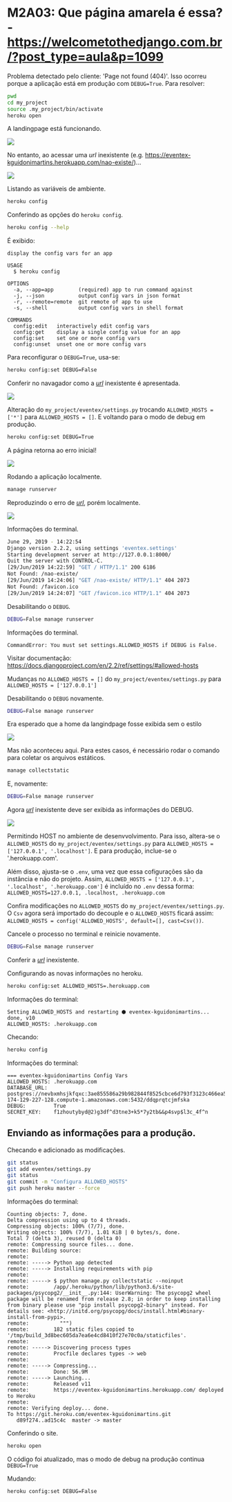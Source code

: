 # M2A03: Que página amarela é essa? - https://welcometothedjango.com.br/?post_type=aula&p=1099

Problema detectado pelo cliente: 'Page not found (404)'. Isso ocorreu porque a aplicação está em produção com `DEBUG=True`. Para resolver:

```bash
pwd
cd my_project
source .my_project/bin/activate
heroku open
```

A landingpage está funcionando.

![](img/app-ok.png)

No entanto, ao acessar uma *url* inexistente (e.g. https://eventex-kguidonimartins.herokuapp.com/nao-existe/)...

![](img/app-not-found-debug-true.png)

Listando as variáveis de ambiente.

```bash
heroku config
```

Conferindo as opções do `heroku config`.

```bash
heroku config --help
```

É exibido:

```
display the config vars for an app

USAGE
  $ heroku config

OPTIONS
  -a, --app=app        (required) app to run command against
  -j, --json           output config vars in json format
  -r, --remote=remote  git remote of app to use
  -s, --shell          output config vars in shell format

COMMANDS
  config:edit   interactively edit config vars
  config:get    display a single config value for an app
  config:set    set one or more config vars
  config:unset  unset one or more config vars
```

Para reconfigurar o `DEBUG=True`, usa-se:

```bash
heroku config:set DEBUG=False
```

Conferir no navagador como a [*url*](https://eventex-kguidonimartins.herokuapp.com/nao-existe/) inexistente é apresentada.

![](img/app-not-found-debug-false.png)

Alteração do `my_project/eventex/settings.py` trocando `ALLOWED_HOSTS = ['*']` para `ALLOWED_HOSTS = []`. E voltando para o modo de debug em produção.

```bash
heroku config:set DEBUG=True
```

A página retorna ao erro inicial!

![](img/app-not-found-debug-true.png)

Rodando a aplicação localmente.

```bash
manage runserver
```

Reproduzindo o erro de [*url*](http://127.0.0.1:8000/nao-existe/), porém localmente.

![](img/app-not-found-debug-true-running-locally.png)

Informações do terminal.

```bash
June 29, 2019 - 14:22:54
Django version 2.2.2, using settings 'eventex.settings'
Starting development server at http://127.0.0.1:8000/
Quit the server with CONTROL-C.
[29/Jun/2019 14:22:59] "GET / HTTP/1.1" 200 6186
Not Found: /nao-existe/
[29/Jun/2019 14:24:06] "GET /nao-existe/ HTTP/1.1" 404 2073
Not Found: /favicon.ico
[29/Jun/2019 14:24:07] "GET /favicon.ico HTTP/1.1" 404 2073
```

Desabilitando o `DEBUG`.

```bash
DEBUG=False manage runserver
```

Informações do terminal.

```
CommandError: You must set settings.ALLOWED_HOSTS if DEBUG is False.
```

Visitar documentação: https://docs.djangoproject.com/en/2.2/ref/settings/#allowed-hosts

Mudanças no `ALLOWED_HOSTS = []` do `my_project/eventex/settings.py` para `ALLOWED_HOSTS = ['127.0.0.1']`

Desabilitando o `DEBUG` novamente.

```bash
DEBUG=False manage runserver
```

Era esperado que a home da langindpage fosse exibida sem o estilo

![](../modulo_01/img/eventex-cru.png)

Mas não aconteceu aqui. Para estes casos, é necessário rodar o comando para coletar os arquivos estáticos.

```bash
manage collectstatic
```

E, novamente:

```bash
DEBUG=False manage runserver
```

Agora [*url*](http://127.0.0.1:8000/nao-existe/) inexistente deve ser exibida as informações do DEBUG.

![](img/app-not-found-debug-false-running-locally.png)

Permitindo HOST no ambiente de desenvvolvimento. Para isso, altera-se o `ALLOWED_HOSTS` do `my_project/eventex/settings.py` para `ALLOWED_HOSTS = ['127.0.0.1', '.localhost']`. E para produção, inclue-se o '.herokuapp.com'.

Além disso, ajusta-se o `.env`, uma vez que essa cofigurações são da instância e não do projeto. Assim, `ALLOWED_HOSTS = ['127.0.0.1', '.localhost', '.herokuapp.com']` é incluído no `.env` dessa forma: `ALLOWED_HOSTS=127.0.0.1, .localhost, .herokuapp.com`

Confira modificações no `ALLOWED_HOSTS` do `my_project/eventex/settings.py`. O `Csv` agora será importado do decouple e o `ALLOWED_HOSTS` ficará assim: `ALLOWED_HOSTS = config('ALLOWED_HOSTS', default=[], cast=Csv())`.

Cancele o processo no terminal e reinicie novamente.

```bash
DEBUG=False manage runserver
```

Conferir a [*url*](http://127.0.0.1:8000/nao-existe/) inexistente.

Configurando as novas informações no heroku.

```bash
heroku config:set ALLOWED_HOSTS=.herokuapp.com
```

Informações do terminal:

```
Setting ALLOWED_HOSTS and restarting ⬢ eventex-kguidonimartins... done, v10
ALLOWED_HOSTS: .herokuapp.com
```

Checando:

```bash
heroku config
```

Informações do terminal:

```
=== eventex-kguidonimartins Config Vars
ALLOWED_HOSTS: .herokuapp.com
DATABASE_URL:  postgres://nevbxmhsjkfqxc:3ae855586a29b982844f8525cbce6d793f3123c466ea55a3870c44498c1cafd4@ec2-174-129-227-128.compute-1.amazonaws.com:5432/ddqprqtcjmfska
DEBUG:         True
SECRET_KEY:    f1zhoutybyd@2)g3df^d3tne3+k5*7y2tb&&p4svp$l3c_4f^n
```

## Enviando as informações para a produção.

Checando e adicionado as modificações.

```bash
git status
git add eventex/settings.py
git status
git commit -m "Configura ALLOWED_HOSTS"
git push heroku master --force
```

Informações do terminal:

```
Counting objects: 7, done.
Delta compression using up to 4 threads.
Compressing objects: 100% (7/7), done.
Writing objects: 100% (7/7), 1.01 KiB | 0 bytes/s, done.
Total 7 (delta 3), reused 0 (delta 0)
remote: Compressing source files... done.
remote: Building source:
remote:
remote: -----> Python app detected
remote: -----> Installing requirements with pip
remote:
remote: -----> $ python manage.py collectstatic --noinput
remote:        /app/.heroku/python/lib/python3.6/site-packages/psycopg2/__init__.py:144: UserWarning: The psycopg2 wheel package will be renamed from release 2.8; in order to keep installing from binary please use "pip install psycopg2-binary" instead. For details see: <http://initd.org/psycopg/docs/install.html#binary-install-from-pypi>.
remote:          """)
remote:        182 static files copied to '/tmp/build_3d8bec605da7ea6e4cd8410f27e70c0a/staticfiles'.
remote:
remote: -----> Discovering process types
remote:        Procfile declares types -> web
remote:
remote: -----> Compressing...
remote:        Done: 56.9M
remote: -----> Launching...
remote:        Released v11
remote:        https://eventex-kguidonimartins.herokuapp.com/ deployed to Heroku
remote:
remote: Verifying deploy... done.
To https://git.heroku.com/eventex-kguidonimartins.git
   d89f274..ad15c4c  master -> master
```

Conferindo o site.

```bash
heroku open
```

O código foi atualizado, mas o modo de debug na produção continua `DEBUG=True`

Mudando:

```bash
heroku config:set DEBUG=False
```

